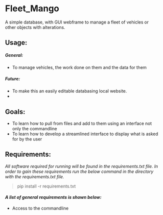 # Fleet_Mango
A simple database, with GUI webframe to manage a fleet of vehicles or other objects with alterations. 

## Usage: 
##### General: 
- To manage vehicles, the work done on them and the data for them
##### Future:
- To make this an easily editable databasing local website.
- 
## Goals: 
- To learn how to pull from files and add to them using an interface not only the commandline
- To learn how to develop a streamlined interface to display what is asked for by the user

## Requirements:
*All software required for running will be found in the requirements.txt file. In order to gain these requirements run the below command in the directory with the requirements.txt file.* 
> pip install -r requirements.txt
>

#### _A list of general requirements is shown below:_
- Access to the commandline

#
